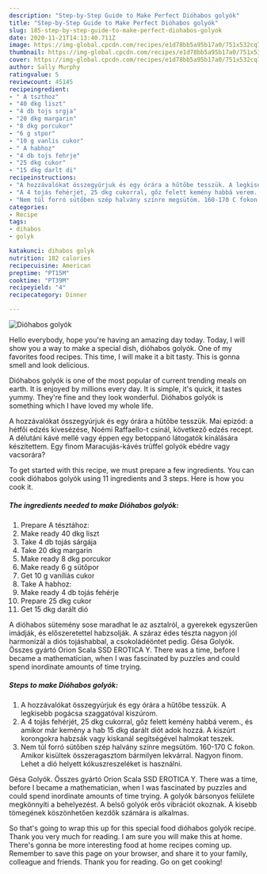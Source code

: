 ```yaml
---
description: "Step-by-Step Guide to Make Perfect Dióhabos golyók"
title: "Step-by-Step Guide to Make Perfect Dióhabos golyók"
slug: 185-step-by-step-guide-to-make-perfect-diohabos-golyok
date: 2020-11-21T14:13:40.711Z
image: https://img-global.cpcdn.com/recipes/e1d78bb5a95b17a0/751x532cq70/diohabos-golyok-recept-foto.jpg
thumbnail: https://img-global.cpcdn.com/recipes/e1d78bb5a95b17a0/751x532cq70/diohabos-golyok-recept-foto.jpg
cover: https://img-global.cpcdn.com/recipes/e1d78bb5a95b17a0/751x532cq70/diohabos-golyok-recept-foto.jpg
author: Sally Murphy
ratingvalue: 5
reviewcount: 45145
recipeingredient:
- " A tszthoz"
- "40 dkg liszt"
- "4 db tojs srgja"
- "20 dkg margarin"
- "8 dkg porcukor"
- "6 g stpor"
- "10 g vanlis cukor"
- " A habhoz"
- "4 db tojs fehrje"
- "25 dkg cukor"
- "15 dkg darlt di"
recipeinstructions:
- "A hozzávalókat összegyúrjuk és egy órára a hűtőbe tesszük. A legkisebb pogácsa szaggatóval kiszúrom."
- "A 4 tojás fehérjét, 25 dkg cukorral, gőz felett kemény habbá verem., és amikor már kemény a hab 15 dkg darált diót adok hozzá. A kiszúrt korongokra habzsák vagy kiskanál segítségével halmokat teszek."
- "Nem túl forró sütőben szép halvány színre megsütöm. 160-170 C fokon. Amikor kisültek összeragasztom bármilyen lekvárral. Nagyon finom. Lehet a dió helyett kókuszreszeléket is használni."
categories:
- Recipe
tags:
- dihabos
- golyk

katakunci: dihabos golyk 
nutrition: 182 calories
recipecuisine: American
preptime: "PT15M"
cooktime: "PT39M"
recipeyield: "4"
recipecategory: Dinner

---
```



![Dióhabos golyók](https://img-global.cpcdn.com/recipes/e1d78bb5a95b17a0/751x532cq70/diohabos-golyok-recept-foto.jpg)

Hello everybody, hope you're having an amazing day today. Today, I will show you a way to make a special dish, dióhabos golyók. One of my favorites food recipes. This time, I will make it a bit tasty. This is gonna smell and look delicious.

Dióhabos golyók is one of the most popular of current trending meals on earth. It is enjoyed by millions every day. It is simple, it's quick, it tastes yummy. They're fine and they look wonderful. Dióhabos golyók is something which I have loved my whole life.

A hozzávalókat összegyúrjuk és egy órára a hűtőbe tesszük. Mai epizód: a hétfői edzés kivesézése, Noémi Raffaello-t csinál, következő edzés recept. A délutáni kávé mellé vagy éppen egy betoppanó látogatók kínálására készítettem. Egy finom Maracujás-kávés trüffel golyók ebédre vagy vacsorára?


To get started with this recipe, we must prepare a few ingredients. You can cook dióhabos golyók using 11 ingredients and 3 steps. Here is how you cook it.

<!--inarticleads1-->

##### The ingredients needed to make Dióhabos golyók:

1. Prepare  A tésztához:
1. Make ready 40 dkg liszt
1. Take 4 db tojás sárgája
1. Take 20 dkg margarin
1. Make ready 8 dkg porcukor
1. Make ready 6 g sütőpor
1. Get 10 g vaníliás cukor
1. Take  A habhoz:
1. Make ready 4 db tojás fehérje
1. Prepare 25 dkg cukor
1. Get 15 dkg darált dió


A dióhabos sütemény sose maradhat le az asztalról, a gyerekek egyszerűen imádják, és előszeretettel habzsolják. A száraz édes tészta nagyon jól harmonizál a diós tojáshabbal, a csokoládéöntet pedig. Gésa Golyók. Összes gyártó Orion Scala SSD EROTICA Y. There was a time, before I became a mathematician, when I was fascinated by puzzles and could spend inordinate amounts of time trying. 

<!--inarticleads2-->

##### Steps to make Dióhabos golyók:

1. A hozzávalókat összegyúrjuk és egy órára a hűtőbe tesszük. A legkisebb pogácsa szaggatóval kiszúrom.
1. A 4 tojás fehérjét, 25 dkg cukorral, gőz felett kemény habbá verem., és amikor már kemény a hab 15 dkg darált diót adok hozzá. A kiszúrt korongokra habzsák vagy kiskanál segítségével halmokat teszek.
1. Nem túl forró sütőben szép halvány színre megsütöm. 160-170 C fokon. Amikor kisültek összeragasztom bármilyen lekvárral. Nagyon finom. Lehet a dió helyett kókuszreszeléket is használni.


Gésa Golyók. Összes gyártó Orion Scala SSD EROTICA Y. There was a time, before I became a mathematician, when I was fascinated by puzzles and could spend inordinate amounts of time trying. A golyók bársonyos felülete megkönnyíti a behelyezést. A belső golyók erős vibrációt okoznak. A kisebb tömegének köszönhetően kezdők számára is alkalmas. 

So that's going to wrap this up for this special food dióhabos golyók recipe. Thank you very much for reading. I am sure you will make this at home. There's gonna be more interesting food at home recipes coming up. Remember to save this page on your browser, and share it to your family, colleague and friends. Thank you for reading. Go on get cooking!
